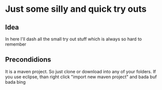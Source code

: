# Just some silly and quick try outs


## Idea 

In here I'll dash all the small try out stuff which is always so hard to remember

## Precondidions

It is a maven project. So just clone or download into any of your folders. If you use eclipse, than right click "import new maven project" and bada buf bada bing